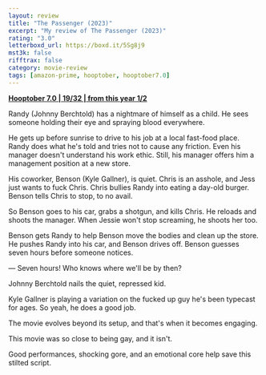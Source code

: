 ```yaml
---
layout: review
title: "The Passenger (2023)"
excerpt: "My review of The Passenger (2023)"
rating: "3.0"
letterboxd_url: https://boxd.it/5Sg8j9
mst3k: false
rifftrax: false
category: movie-review
tags: [amazon-prime, hooptober, hooptober7.0]
---
```


<b><a href="https://boxd.it/pOK5i/detail" title="Hooptober 7.0 | 19/32 | from this year 1/2" target="_blank" rel="noopener">Hooptober 7.0 | 19/32 | from this year 1/2</a></b>

Randy (Johnny Berchtold) has a nightmare of himself as a child. He sees someone holding their eye and spraying blood everywhere.

He gets up before sunrise to drive to his job at a local fast-food place. Randy does what he's told and tries not to cause any friction. Even his manager doesn't understand his work ethic. Still, his manager offers him a management position at a new store.

His coworker, Benson (Kyle Gallner), is quiet. Chris is an asshole, and Jess just wants to fuck Chris. Chris bullies Randy into eating a day-old burger. Benson tells Chris to stop, to no avail.

So Benson goes to his car, grabs a shotgun, and kills Chris. He reloads and shoots the manager. When Jessie won't stop screaming, he shoots her too.

Benson gets Randy to help Benson move the bodies and clean up the store. He pushes Randy into his car, and Benson drives off. Benson guesses seven hours before someone notices.

— Seven hours! Who knows where we'll be by then?

Johnny Berchtold nails the quiet, repressed kid.

Kyle Gallner is playing a variation on the fucked up guy he's been typecast for ages. So yeah, he does a good job.

The movie evolves beyond its setup, and that's when it becomes engaging.

This movie was so close to being gay, and it isn't.

Good performances, shocking gore, and an emotional core help save this stilted script.
